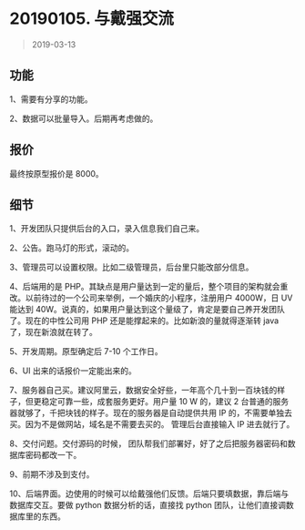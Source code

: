 # 20190105. 与戴强交流
> 2019-03-13

## 功能

1、需要有分享的功能。

2、数据可以批量导入。后期再考虑做的。

## 报价

最终按原型报价是 8000。

## 细节

1、开发团队只提供后台的入口，录入信息我们自己来。

2、公告。跑马灯的形式，滚动的。

3、管理员可以设置权限。比如二级管理员，后台里只能改部分信息。

4、后端用的是 PHP。其缺点是用户量达到一定的量后，整个项目的架构就会重改。以前待过的一个公司来举例，一个婚庆的小程序，注册用户 4000W，日 UV 能达到 40W。说真的，如果用户量达到这个量级了，肯定是要自己养开发团队了。现在的中性公司用 PHP 还是能撑起来的。比如新浪的量就得逐渐转 java 了，现在新浪就在转了。

5、开发周期。原型确定后 7-10 个工作日。

6、UI 出来的话报价一定能出来的。

7、服务器自己买。建议阿里云，数据安全好些，一年高个几十到一百块钱的样子，但更稳定可靠一些，成套服务更好。用户量 10 W 的，建议 2 台普通的服务器就够了，千把块钱的样子。现在的服务器是自动提供共用 IP 的，不需要单独去买。因为不是做网站，域名是不需要去买的。 管理后台直接输入 IP 进去就行了。

8、交付问题。交付源码的时候， 团队帮我们部署好，好了之后把服务器密码和数据库密码都改一下。

9、前期不涉及到支付。

10、后端界面。边使用的时候可以给戴强他们反馈。后端只要填数据，靠后端与数据库交互。要做 python 数据分析的话，直接找 python 团队，让他们直接调数据库里的东西。



